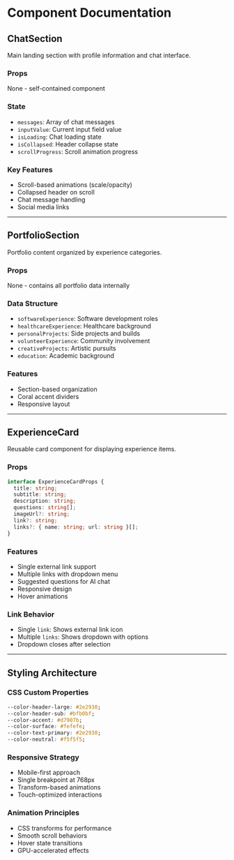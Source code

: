 # Component Documentation

## ChatSection

Main landing section with profile information and chat interface.

### Props

None - self-contained component

### State

- `messages`: Array of chat messages
- `inputValue`: Current input field value
- `isLoading`: Chat loading state
- `isCollapsed`: Header collapse state
- `scrollProgress`: Scroll animation progress

### Key Features

- Scroll-based animations (scale/opacity)
- Collapsed header on scroll
- Chat message handling
- Social media links

---

## PortfolioSection

Portfolio content organized by experience categories.

### Props

None - contains all portfolio data internally

### Data Structure

- `softwareExperience`: Software development roles
- `healthcareExperience`: Healthcare background
- `personalProjects`: Side projects and builds
- `volunteerExperience`: Community involvement
- `creativeProjects`: Artistic pursuits
- `education`: Academic background

### Features

- Section-based organization
- Coral accent dividers
- Responsive layout

---

## ExperienceCard

Reusable card component for displaying experience items.

### Props

```typescript
interface ExperienceCardProps {
  title: string;
  subtitle: string;
  description: string;
  questions: string[];
  imageUrl?: string;
  link?: string;
  links?: { name: string; url: string }[];
}
```

### Features

- Single external link support
- Multiple links with dropdown menu
- Suggested questions for AI chat
- Responsive design
- Hover animations

### Link Behavior

- Single `link`: Shows external link icon
- Multiple `links`: Shows dropdown with options
- Dropdown closes after selection

---

## Styling Architecture

### CSS Custom Properties

```css
--color-header-large: #2e2930;
--color-header-sub: #bfb0bf;
--color-accent: #d7907b;
--color-surface: #fefefe;
--color-text-primary: #2e2930;
--color-neutral: #f5f5f5;
```

### Responsive Strategy

- Mobile-first approach
- Single breakpoint at 768px
- Transform-based animations
- Touch-optimized interactions

### Animation Principles

- CSS transforms for performance
- Smooth scroll behaviors
- Hover state transitions
- GPU-accelerated effects

